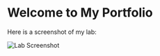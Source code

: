 <!DOCTYPE html>
<html lang="en">
<head>
    <meta charset="UTF-8">
    <meta name="viewport" content="width=device-width, initial-scale=1.0">
    <title>My Portfolio</title>
</head>
<body>
    <h1>Welcome to My Portfolio</h1>
    <p>Here is a screenshot of my lab:</p>
    <img src="https://i.imgur.com/nWZPIb2.png" alt="Lab Screenshot" style="max-width: 100%; height: auto;">
</body>
</html>
